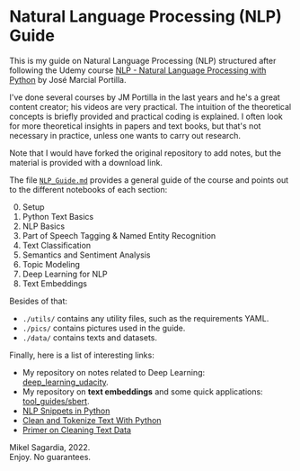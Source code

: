 # Natural Language Processing (NLP) Guide

This is my guide on Natural Language Processing (NLP) structured after following the Udemy course [NLP - Natural Language Processing with Python](https://www.udemy.com/course/nlp-natural-language-processing-with-python/) by José Marcial Portilla.

I've done several courses by JM Portilla in the last years and he's a great content creator; his videos are very practical. The intuition of the theoretical concepts is briefly provided and practical coding is explained. I often look for more theoretical insights in papers and text books, but that's not necessary in practice, unless one wants to carry out research.

Note that I would have forked the original repository to add notes, but the material is provided with a download link.

The file [`NLP_Guide.md`](NLP_Guide.md) provides a general guide of the course and points out to the different notebooks of each section:

0. Setup
1. Python Text Basics
2. NLP Basics
3. Part of Speech Tagging & Named Entity Recognition
4. Text Classification
5. Semantics and Sentiment Analysis
6. Topic Modeling
7. Deep Learning for NLP
8. Text Embeddings

Besides of that:

- `./utils/` contains any utility files, such as the requirements YAML.
- `./pics/` contains pictures used in the guide.
- `./data/` contains texts and datasets.

Finally, here is a list of interesting links:

- My repository on notes related to Deep Learning: [deep_learning_udacity](https://github.com/mxagar/deep_learning_udacity).
- My repository on **text embeddings** and some quick applications: [tool_guides/sbert](https://github.com/mxagar/tool_guides/tree/master/sbert).
- [NLP Snippets in Python](https://medium.com/bitgrit-data-science-publication/nlp-snippets-in-python-90ac29ffaea0#11f6)
- [Clean and Tokenize Text With Python](https://dylancastillo.co/nlp-snippets-clean-and-tokenize-text-with-python/)
- [Primer on Cleaning Text Data](https://towardsdatascience.com/primer-to-cleaning-text-data-7e856d6e5791)


Mikel Sagardia, 2022.  
Enjoy. No guarantees.

